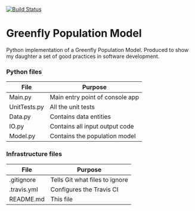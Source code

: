 [![Build Status](https://travis-ci.org/null-loop/GreenflyPopulationModel.svg?branch=master)](https://travis-ci.org/null-loop/GreenflyPopulationModel)

# Greenfly Population Model
Python implementation of a Greenfly Population Model. Produced to show my daughter a set of good practices in software development.

### Python files

| File        | Purpose                       |
|-------------|-------------------------------|
|Main.py      |Main entry point of console app|
|UnitTests.py |All the unit tests             |
|Data.py      |Contains data entities         |
|IO.py        |Contains all input output code |
|Model.py     |Contains the population model  |

### Infrastructure files

| File        | Purpose                       |
|-------------|-------------------------------|
| .gitignore  |Tells Git what files to ignore |
| .travis.yml |Configures the Travis CI       |
| README.md   |This file                      |